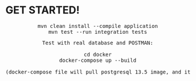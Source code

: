 # GET STARTED!



<div align="center">

<pre>
mvn clean install --compile application
mvn test --run integration tests
</pre>

<pre>
Test with real database and POSTMAN:
  
cd docker
docker-compose up --build

(docker-compose file will pull postgresql 13.5 image, and it will create a database with table prices and will execute init.sql (insert into) )
</pre>



</div>
